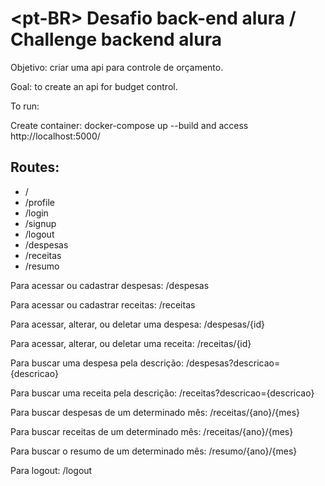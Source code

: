 # \<pt-BR> Desafio back-end alura / Challenge backend alura

Objetivo: criar uma api para controle de orçamento.

Goal: to create an api for budget control.


To run:

Create container: docker-compose up --build and access http://localhost:5000/


## Routes:

- /
- /profile
- /login
- /signup
- /logout
- /despesas
- /receitas
- /resumo


Para acessar ou cadastrar despesas: /despesas

Para acessar ou cadastrar receitas: /receitas

Para acessar, alterar, ou deletar uma despesa: /despesas/{id}

Para acessar, alterar, ou deletar uma receita: /receitas/{id}

Para buscar uma despesa pela descrição: /despesas?descricao={descricao}

Para buscar uma receita pela descrição: /receitas?descricao={descricao}

Para buscar despesas de um determinado mês: /receitas/{ano}/{mes}

Para buscar receitas de um determinado mês: /receitas/{ano}/{mes}

Para buscar o resumo de um determinado mês: /resumo/{ano}/{mes}

Para logout: /logout
